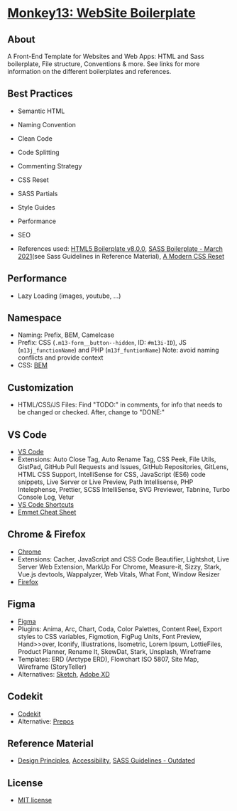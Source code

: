 # [Monkey13: WebSite Boilerplate](https://monkey13.studio)

## About

A Front-End Template for Websites and Web Apps: HTML and Sass boilerplate, File structure, Conventions & more.
See links for more information on the different boilerplates and references.

## Best Practices

- Semantic HTML
- Naming Convention
- Clean Code
- Code Splitting
- Commenting Strategy
- CSS Reset
- SASS Partials
- Style Guides
- Performance
- SEO

- References used: [HTML5 Boilerplate v8.0.0](https://html5boilerplate.com/), [SASS Boilerplate - March 2021](https://github.com/KittyGiraudel/sass-boilerplate)(see Sass Guidelines in Reference Material), [A Modern CSS Reset](https://piccalil.li/blog/a-modern-css-reset/)

## Performance

- Lazy Loading (images, youtube, ...)

## Namespace

- Naming: Prefix, BEM, Camelcase
- Prefix: CSS (`.m13-form__button--hidden`, ID: `#m13i-ID`), JS (`m13j_functionName`) and PHP (`m13f_funtionName`) Note: avoid naming conflicts and provide context
- CSS: [BEM](http://getbem.com)

## Customization

- HTML/CSS/JS Files: Find "TODO:" in comments, for info that needs to be changed or checked. After, change to "DONE:"

## VS Code

- [VS Code](https://code.visualstudio.com/)
- Extensions: Auto Close Tag, Auto Rename Tag, CSS Peek, File Utils, GistPad, GitHub Pull Requests and Issues, GitHub Repositories, GitLens, HTML CSS Support, IntelliSense for CSS, JavaScript (ES6) code snippets, Live Server or Live Preview, Path Intellisense, PHP Intelephense, Prettier, SCSS IntelliSense, SVG Previewer, Tabnine, Turbo Console Log, Vetur
- [VS Code Shortcuts](https://code.visualstudio.com/shortcuts/keyboard-shortcuts-macos.pdf)
- [Emmet Cheat Sheet](https://docs.emmet.io/cheat-sheet/)

## Chrome & Firefox

- [Chrome](https://www.google.com/chrome/)
- Extensions: Cacher, JavaScript and CSS Code Beautifier, Lightshot, Live Server Web Extension, MarkUp For Chrome, Measure-it, Sizzy, Stark, Vue.js devtools, Wappalyzer, Web Vitals, What Font, Window Resizer
- [Firefox](https://www.mozilla.org/en-US/firefox/new/)

## Figma

- [Figma](https://www.figma.com/)
- Plugins: Anima, Arc, Chart, Coda, Color Palettes, Content Reel, Export styles to CSS variables, Figmotion, FigPug Units, Font Preview, Hand>>over, Iconify, Illustrations, Isometric, Lorem Ipsum, LottieFiles, Product Planner, Rename It, SkewDat, Stark, Unsplash, Wireframe
- Templates: ERD (Arctype ERD), Flowchart ISO 5807, Site Map, Wireframe (StoryTeller)
- Alternatives: [Sketch](https://www.sketch.com/), [Adobe XD](https://www.adobe.com/products/xd.html)

## Codekit

- [Codekit](https://codekitapp.com/)
- Alternative: [Prepos](https://prepros.io/)

## Reference Material
- [Design Principles](https://principles.adactio.com/), [Accessibility](https://developer.mozilla.org/en-US/docs/Learn/Accessibility), [SASS Guidelines - Outdated](https://sass-guidelin.es/)

## License

- [MIT license](https://opensource.org/licenses/MIT)
